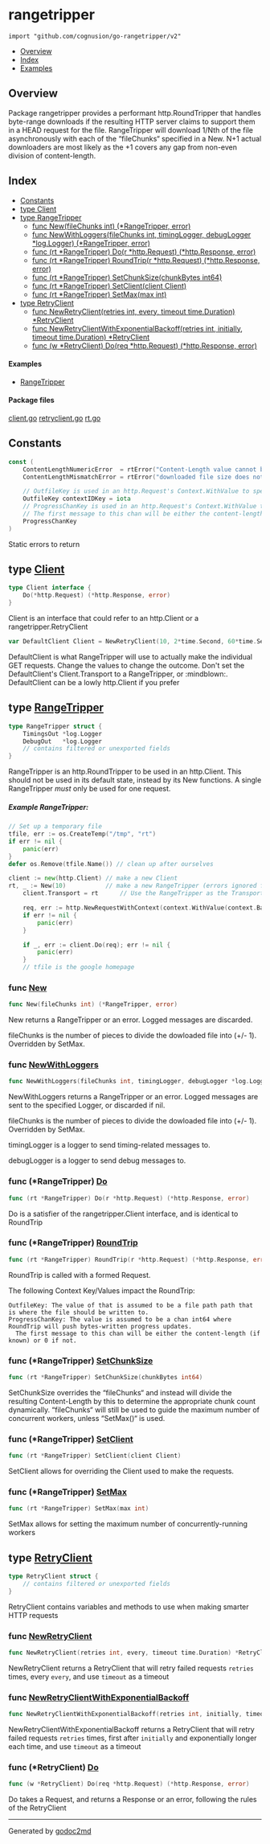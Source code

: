

# rangetripper
`import "github.com/cognusion/go-rangetripper/v2"`

* [Overview](#pkg-overview)
* [Index](#pkg-index)
* [Examples](#pkg-examples)

## <a name="pkg-overview">Overview</a>
Package rangetripper provides a performant http.RoundTripper that handles byte-range downloads if
the resulting HTTP server claims to support them in a HEAD request for the file. RangeTripper will
download 1/Nth of the file asynchronously with each of the “fileChunks“ specified in a New.
N+1 actual downloaders are most likely as the +1 covers any gap from non-even division of content-length.




## <a name="pkg-index">Index</a>
* [Constants](#pkg-constants)
* [type Client](#Client)
* [type RangeTripper](#RangeTripper)
  * [func New(fileChunks int) (*RangeTripper, error)](#New)
  * [func NewWithLoggers(fileChunks int, timingLogger, debugLogger *log.Logger) (*RangeTripper, error)](#NewWithLoggers)
  * [func (rt *RangeTripper) Do(r *http.Request) (*http.Response, error)](#RangeTripper.Do)
  * [func (rt *RangeTripper) RoundTrip(r *http.Request) (*http.Response, error)](#RangeTripper.RoundTrip)
  * [func (rt *RangeTripper) SetChunkSize(chunkBytes int64)](#RangeTripper.SetChunkSize)
  * [func (rt *RangeTripper) SetClient(client Client)](#RangeTripper.SetClient)
  * [func (rt *RangeTripper) SetMax(max int)](#RangeTripper.SetMax)
* [type RetryClient](#RetryClient)
  * [func NewRetryClient(retries int, every, timeout time.Duration) *RetryClient](#NewRetryClient)
  * [func NewRetryClientWithExponentialBackoff(retries int, initially, timeout time.Duration) *RetryClient](#NewRetryClientWithExponentialBackoff)
  * [func (w *RetryClient) Do(req *http.Request) (*http.Response, error)](#RetryClient.Do)

#### <a name="pkg-examples">Examples</a>
* [RangeTripper](#example-rangetripper)

#### <a name="pkg-files">Package files</a>
[client.go](https://github.com/cognusion/go-rangetripper/tree/master/v2/client.go) [retryclient.go](https://github.com/cognusion/go-rangetripper/tree/master/v2/retryclient.go) [rt.go](https://github.com/cognusion/go-rangetripper/tree/master/v2/rt.go)


## <a name="pkg-constants">Constants</a>
``` go
const (
    ContentLengthNumericError  = rtError("Content-Length value cannot be converted to a number")
    ContentLengthMismatchError = rtError("downloaded file size does not match content-length")

    // OutfileKey is used in an http.Request's Context.WithValue to specify a file to write the fetched web object to, instead of a buffer.
    OutfileKey contextIDKey = iota
    // ProgressChanKey is used in an http.Request's Context.WithValue to pass a chan int64 where RoundTrip will push bytes-written progress updates.
    // The first message to this chan will be either the content-length (if known) or 0 if not.
    ProgressChanKey
)
```
Static errors to return





## <a name="Client">type</a> [Client](https://github.com/cognusion/go-rangetripper/tree/master/v2/client.go?s=500:568#L14)
``` go
type Client interface {
    Do(*http.Request) (*http.Response, error)
}
```
Client is an interface that could refer to an http.Client or a rangetripper.RetryClient


``` go
var DefaultClient Client = NewRetryClient(10, 2*time.Second, 60*time.Second)
```
DefaultClient is what RangeTripper will use to actually make the individual GET requests.
Change the values to change the outcome. Don't set the DefaultClient's Client.Transport
to a RangeTripper, or :mindblown:. DefaultClient can be a lowly http.Client if you prefer










## <a name="RangeTripper">type</a> [RangeTripper](https://github.com/cognusion/go-rangetripper/tree/master/v2/rt.go?s=2304:2431#L75)
``` go
type RangeTripper struct {
    TimingsOut *log.Logger
    DebugOut   *log.Logger
    // contains filtered or unexported fields
}

```
RangeTripper is an http.RoundTripper to be used in an http.Client.
This should not be used in its default state, instead by its New functions.
A single RangeTripper *must* only be used for one request.



##### Example RangeTripper:
``` go
// Set up a temporary file
tfile, err := os.CreateTemp("/tmp", "rt")
if err != nil {
    panic(err)
}
defer os.Remove(tfile.Name()) // clean up after ourselves

client := new(http.Client) // make a new Client
rt, _ := New(10)           // make a new RangeTripper (errors ignored for brevity. Don't be dumb)
    client.Transport = rt      // Use the RangeTripper as the Transport

    req, err := http.NewRequestWithContext(context.WithValue(context.Background(), OutfileKey, tfile.Name()), "GET", "https://google.com/", nil)
    if err != nil {
        panic(err)
    }

    if _, err := client.Do(req); err != nil {
        panic(err)
    }
    // tfile is the google homepage
```





### <a name="New">func</a> [New](https://github.com/cognusion/go-rangetripper/tree/master/v2/rt.go?s=2613:2660#L87)
``` go
func New(fileChunks int) (*RangeTripper, error)
```
New returns a RangeTripper or an error. Logged messages are discarded.

fileChunks is the number of pieces to divide the dowloaded file into (+/- 1). Overridden by SetMax.


### <a name="NewWithLoggers">func</a> [NewWithLoggers](https://github.com/cognusion/go-rangetripper/tree/master/v2/rt.go?s=3066:3163#L98)
``` go
func NewWithLoggers(fileChunks int, timingLogger, debugLogger *log.Logger) (*RangeTripper, error)
```
NewWithLoggers returns a RangeTripper or an error. Logged messages are sent to the specified Logger, or discarded if nil.

fileChunks is the number of pieces to divide the dowloaded file into (+/- 1). Overridden by SetMax.

timingLogger is a logger to send timing-related messages to.

debugLogger is a logger to send debug messages to.





### <a name="RangeTripper.Do">func</a> (\*RangeTripper) [Do](https://github.com/cognusion/go-rangetripper/tree/master/v2/rt.go?s=10504:10571#L328)
``` go
func (rt *RangeTripper) Do(r *http.Request) (*http.Response, error)
```
Do is a satisfier of the rangetripper.Client interface, and is identical to RoundTrip




### <a name="RangeTripper.RoundTrip">func</a> (\*RangeTripper) [RoundTrip](https://github.com/cognusion/go-rangetripper/tree/master/v2/rt.go?s=4714:4788#L154)
``` go
func (rt *RangeTripper) RoundTrip(r *http.Request) (*http.Response, error)
```
RoundTrip is called with a formed Request.

The following Context Key/Values impact the RoundTrip:


	OutfileKey: The value of that is assumed to be a file path path that is where the file should be written to.
	ProgressChanKey: The value is assumed to be a chan int64 where RoundTrip will push bytes-written progress updates.
	  The first message to this chan will be either the content-length (if known) or 0 if not.




### <a name="RangeTripper.SetChunkSize">func</a> (\*RangeTripper) [SetChunkSize](https://github.com/cognusion/go-rangetripper/tree/master/v2/rt.go?s=4151:4205#L139)
``` go
func (rt *RangeTripper) SetChunkSize(chunkBytes int64)
```
SetChunkSize overrides the “fileChunks“ and instead will divide the resulting Content-Length by this to
determine the appropriate chunk count dynamically. “fileChunks“ will still be used to guide the maximum
number of concurrent workers, unless “SetMax()“ is used.




### <a name="RangeTripper.SetClient">func</a> (\*RangeTripper) [SetClient](https://github.com/cognusion/go-rangetripper/tree/master/v2/rt.go?s=3621:3669#L124)
``` go
func (rt *RangeTripper) SetClient(client Client)
```
SetClient allows for overriding the Client used to make the requests.




### <a name="RangeTripper.SetMax">func</a> (\*RangeTripper) [SetMax](https://github.com/cognusion/go-rangetripper/tree/master/v2/rt.go?s=3775:3814#L129)
``` go
func (rt *RangeTripper) SetMax(max int)
```
SetMax allows for setting the maximum number of concurrently-running workers




## <a name="RetryClient">type</a> [RetryClient](https://github.com/cognusion/go-rangetripper/tree/master/v2/retryclient.go?s=285:383#L18)
``` go
type RetryClient struct {
    // contains filtered or unexported fields
}

```
RetryClient contains variables and methods to use when making smarter HTTP requests







### <a name="NewRetryClient">func</a> [NewRetryClient](https://github.com/cognusion/go-rangetripper/tree/master/v2/retryclient.go?s=529:604#L26)
``` go
func NewRetryClient(retries int, every, timeout time.Duration) *RetryClient
```
NewRetryClient returns a RetryClient that will retry failed requests ``retries`` times, every ``every``,
and use ``timeout`` as a timeout


### <a name="NewRetryClientWithExponentialBackoff">func</a> [NewRetryClientWithExponentialBackoff](https://github.com/cognusion/go-rangetripper/tree/master/v2/retryclient.go?s=1051:1152#L42)
``` go
func NewRetryClientWithExponentialBackoff(retries int, initially, timeout time.Duration) *RetryClient
```
NewRetryClientWithExponentialBackoff returns a RetryClient that will retry failed requests ``retries`` times,
first after ``initially`` and exponentially longer each time, and use ``timeout`` as a timeout





### <a name="RetryClient.Do">func</a> (\*RetryClient) [Do](https://github.com/cognusion/go-rangetripper/tree/master/v2/retryclient.go?s=1492:1559#L56)
``` go
func (w *RetryClient) Do(req *http.Request) (*http.Response, error)
```
Do takes a Request, and returns a Response or an error, following the rules of the RetryClient








- - -
Generated by [godoc2md](http://github.com/cognusion/godoc2md)
